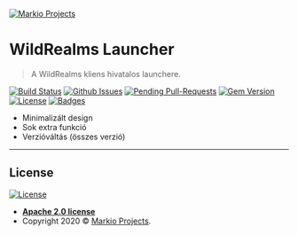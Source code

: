 <a href="https://clans.markiodevs.xyz"><img src="https://i.imgur.com/Kb9saII.png" title="FVCproductions" alt="Markio Projects"></a>


# WildRealms Launcher

> A WildRealms kliens hivatalos launchere.

[![Build Status](http://img.shields.io/travis/badges/badgerbadgerbadger.svg?style=flat-square)](https://travis-ci.org/badges/badgerbadgerbadger) [![Github Issues](http://githubbadges.herokuapp.com/badges/badgerbadgerbadger/issues.svg?style=flat-square)](https://github.com/badges/badgerbadgerbadger/issues) [![Pending Pull-Requests](http://githubbadges.herokuapp.com/badges/badgerbadgerbadger/pulls.svg?style=flat-square)](https://github.com/badges/badgerbadgerbadger/pulls) [![Gem Version](http://img.shields.io/gem/v/badgerbadgerbadger.svg?style=flat-square)](https://rubygems.org/gems/badgerbadgerbadger) [![License](http://img.shields.io/:license-apache-red.svg?style=flat-square)](http://badges.mit-license.org) [![Badges](http://img.shields.io/:badges-9/9-ff6799.svg?style=flat-square)](https://github.com/badges/badgerbadgerbadger)

- Minimalizált design
- Sok extra funkció
- Verzióváltás (összes verzió)

---

## License

[![License](http://img.shields.io/:license-mit-blue.svg?style=flat-square)](http://badges.mit-license.org)

- **[Apache 2.0 license](http://opensource.org/licenses/apache-license.php)**
- Copyright 2020 © <a href="https://markiodevs.xyz" target="_blank">Markio Projects</a>.
